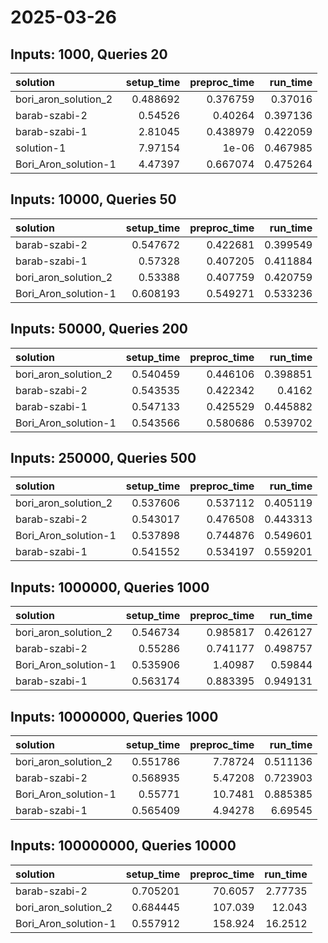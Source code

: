 # 2025-03-26

## Inputs: 1000, Queries 20

| solution             |   setup_time |   preproc_time |   run_time |
|:---------------------|-------------:|---------------:|-----------:|
| bori_aron_solution_2 |     0.488692 |       0.376759 |   0.37016  |
| barab-szabi-2        |     0.54526  |       0.40264  |   0.397136 |
| barab-szabi-1        |     2.81045  |       0.438979 |   0.422059 |
| solution-1           |     7.97154  |       1e-06    |   0.467985 |
| Bori_Aron_solution-1 |     4.47397  |       0.667074 |   0.475264 |

## Inputs: 10000, Queries 50

| solution             |   setup_time |   preproc_time |   run_time |
|:---------------------|-------------:|---------------:|-----------:|
| barab-szabi-2        |     0.547672 |       0.422681 |   0.399549 |
| barab-szabi-1        |     0.57328  |       0.407205 |   0.411884 |
| bori_aron_solution_2 |     0.53388  |       0.407759 |   0.420759 |
| Bori_Aron_solution-1 |     0.608193 |       0.549271 |   0.533236 |

## Inputs: 50000, Queries 200

| solution             |   setup_time |   preproc_time |   run_time |
|:---------------------|-------------:|---------------:|-----------:|
| bori_aron_solution_2 |     0.540459 |       0.446106 |   0.398851 |
| barab-szabi-2        |     0.543535 |       0.422342 |   0.4162   |
| barab-szabi-1        |     0.547133 |       0.425529 |   0.445882 |
| Bori_Aron_solution-1 |     0.543566 |       0.580686 |   0.539702 |

## Inputs: 250000, Queries 500

| solution             |   setup_time |   preproc_time |   run_time |
|:---------------------|-------------:|---------------:|-----------:|
| bori_aron_solution_2 |     0.537606 |       0.537112 |   0.405119 |
| barab-szabi-2        |     0.543017 |       0.476508 |   0.443313 |
| Bori_Aron_solution-1 |     0.537898 |       0.744876 |   0.549601 |
| barab-szabi-1        |     0.541552 |       0.534197 |   0.559201 |

## Inputs: 1000000, Queries 1000

| solution             |   setup_time |   preproc_time |   run_time |
|:---------------------|-------------:|---------------:|-----------:|
| bori_aron_solution_2 |     0.546734 |       0.985817 |   0.426127 |
| barab-szabi-2        |     0.55286  |       0.741177 |   0.498757 |
| Bori_Aron_solution-1 |     0.535906 |       1.40987  |   0.59844  |
| barab-szabi-1        |     0.563174 |       0.883395 |   0.949131 |

## Inputs: 10000000, Queries 1000

| solution             |   setup_time |   preproc_time |   run_time |
|:---------------------|-------------:|---------------:|-----------:|
| bori_aron_solution_2 |     0.551786 |        7.78724 |   0.511136 |
| barab-szabi-2        |     0.568935 |        5.47208 |   0.723903 |
| Bori_Aron_solution-1 |     0.55771  |       10.7481  |   0.885385 |
| barab-szabi-1        |     0.565409 |        4.94278 |   6.69545  |

## Inputs: 100000000, Queries 10000

| solution             |   setup_time |   preproc_time |   run_time |
|:---------------------|-------------:|---------------:|-----------:|
| barab-szabi-2        |     0.705201 |        70.6057 |    2.77735 |
| bori_aron_solution_2 |     0.684445 |       107.039  |   12.043   |
| Bori_Aron_solution-1 |     0.557912 |       158.924  |   16.2512  |